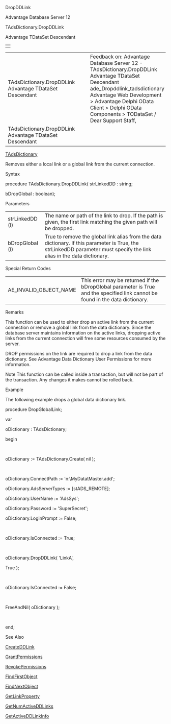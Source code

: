 DropDDLink




Advantage Database Server 12  

TAdsDictionary.DropDDLink

Advantage TDataSet Descendant

|  |
| --- |
|  |

|  |  |  |  |  |
| --- | --- | --- | --- | --- |
| TAdsDictionary.DropDDLink  Advantage TDataSet Descendant |  |  | Feedback on: Advantage Database Server 12 - TAdsDictionary.DropDDLink Advantage TDataSet Descendant ade\_Dropddlink\_tadsdictionary Advantage Web Development > Advantage Delphi OData Client > Delphi OData Components > TODataSet / Dear Support Staff, |  |
| TAdsDictionary.DropDDLink  Advantage TDataSet Descendant |  |  |  |  |

[TAdsDictionary](ade_tadsdictionary.htm)

Removes either a local link or a global link from the current connection.

Syntax

procedure TAdsDictionary.DropDDLink( strLinkedDD : string;

bDropGlobal : boolean);

Parameters

|  |  |
| --- | --- |
| strLinkedDD (I) | The name or path of the link to drop. If the path is given, the first link matching the given path will be dropped. |
| bDropGlobal (I) | True to remove the global link alias from the data dictionary. If this parameter is True, the strLinkedDD parameter must specify the link alias in the data dictionary. |

Special Return Codes

|  |  |
| --- | --- |
| AE\_INVALID\_OBJECT\_NAME | This error may be returned if the bDropGlobal parameter is True and the specified link cannot be found in the data dictionary. |

Remarks

This function can be used to either drop an active link from the current connection or remove a global link from the data dictionary. Since the database server maintains information on the active links, dropping active links from the current connection will free some resources consumed by the server.

DROP permissions on the link are required to drop a link from the data dictionary. See Advantage Data Dictionary User Permissions for more information.

Note This function can be called inside a transaction, but will not be part of the transaction. Any changes it makes cannot be rolled back.

Example

The following example drops a global data dictionary link.

procedure DropGlobalLink;

var

oDictionary : TAdsDictionary;

begin

 

oDictionary := TAdsDictionary.Create( nil );

 

oDictionary.ConnectPath := 'n:\MyData\Master.add';

oDictionary.AdsServerTypes := [stADS\_REMOTE];

oDictionary.UserName := 'AdsSys';

oDictionary.Password := 'SuperSecret';

oDictionary.LoginPrompt := False;

 

oDictionary.IsConnected := True;

 

oDictionary.DropDDLink( 'LinkA',

True );

 

oDictionary.IsConnected := False;

 

FreeAndNil( oDictionary );

 

end;

See Also

[CreateDDLink](ade_createddlink_tadsdictionary.htm)

[GrantPermissions](ade_grantpermissions_tadsdictionary.htm)

[RevokePermissions](ade_revokepermissions_tadsdictionary.htm)

[FindFirstObject](ade_findfirstobject.htm)

[FindNextObject](ade_findnextobject.htm)

[GetLinkProperty](ade_getlinkproperty_tadsdictionary.htm)

[GetNumActiveDDLinks](ade_getnumactiveddlinks_tadsconnection.htm)

[GetActiveDDLinkInfo](ade_getactiveddlinkinfo_tadsconnection.htm)